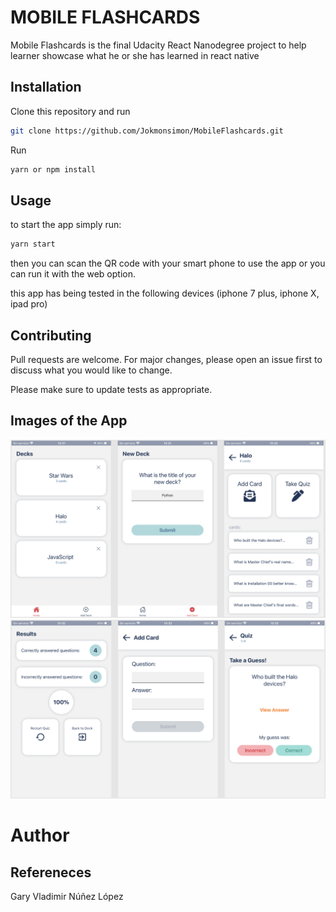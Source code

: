 # MOBILE FLASHCARDS

Mobile Flashcards is the final Udacity React Nanodegree project to help learner showcase what he or she has learned in react native

## Installation

Clone this repository and run

```bash
git clone https://github.com/Jokmonsimon/MobileFlashcards.git
```

Run

```bash
yarn or npm install
```

## Usage

to start the app simply run:

```bash
yarn start
```

then you can scan the QR code with your smart phone to use the app or you can run it with the web option.

this app has being tested in the following devices (iphone 7 plus, iphone X, ipad pro)

## Contributing

Pull requests are welcome. For major changes, please open an issue first to discuss what you would like to change.

Please make sure to update tests as appropriate.

## Images of the App

![one](./result_images/one.png)
![two](./result_images/two.png)

# Author

## Refereneces

Gary Vladimir Núñez López
